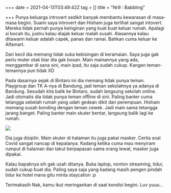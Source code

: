 +++
date = 2021-04-13T03:49:42Z
tag = []
title = "Nr9 : Babbling"

+++
Punya keluarga introvert sedikit banyak membantu kewarasan di masa-masa begini. Suami saya introvert dan Hisham juga terlihat sangat intovert. Mereka tidak pernah punya keinginan yang kuat buat keluar rumah. Apalagi si bocah itu, justru kalau diajak keluar malah susah. Alasannya kalau ditawarin keluar adalah capek, panas dan ramai. Bahkan cuma keluar ke Alfamart.

Dari kecil dia memang tidak suka kebisingan di keramaian. Saya juga gak perlu muter otak biar dia gak bosan. Main mainannya yang ada, menggambar di sana sini, main ipad, itu saja sudah cukup. Kangen teman-temannya pun tidak XD

Pada dasarnya sejak di Bintaro ini dia memang tidak punya teman. Playgroup dan TK A-nya di Bandung, jadi teman sekolahnya ya adanya di Bandung. Sesudah kita balik ke Bintaro, sudah langsung sekolah online. Jadi otomatis dia tidak punya teman offline di sini. Paling banter cuma tetangga sebelah rumah yang udah gedean dikit dan perempuan. Hisham memang susah bonding dengan teman cewek. Jadi main sama tetangga jarang banget. Paling banter main skuter bentar, langsung balik lagi ke rumah.

![](/img/uploads/photo_2021-04-13-11-58-30.jpeg)

Dia juga disiplin. Main skuter di halaman itu juga pakai masker. Cerita soal Covid sangat nancap di kepalanya. Kadang ketika cuma mau menyiram rumput di halaman dan takut berpapasan sama orang lewat, masker juga dipakai.

Kalau bapaknya sih gak usah ditanya. Buka laptop, nonton streaming, tidur, sudah cukup buat dia. Paling saya saja yang kadang masih pengen pindah tidur ke hotel mana gitu minta staycation :p

Terimakasih Nak, kamu ikut meringankan di saat kondisi begini. Luv yuuu...